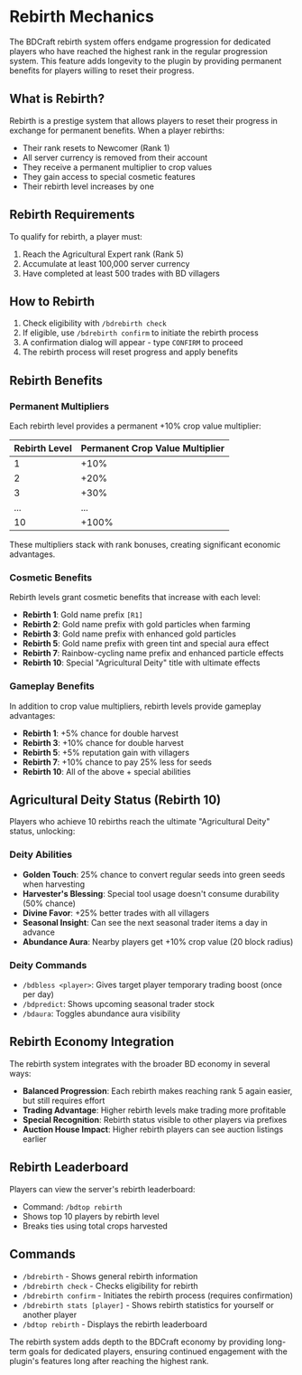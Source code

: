 # Rebirth Mechanics

The BDCraft rebirth system offers endgame progression for dedicated players who have reached the highest rank in the regular progression system. This feature adds longevity to the plugin by providing permanent benefits for players willing to reset their progress.

## What is Rebirth?

Rebirth is a prestige system that allows players to reset their progress in exchange for permanent benefits. When a player rebirths:

- Their rank resets to Newcomer (Rank 1)
- All server currency is removed from their account
- They receive a permanent multiplier to crop values
- They gain access to special cosmetic features
- Their rebirth level increases by one

## Rebirth Requirements

To qualify for rebirth, a player must:

1. Reach the Agricultural Expert rank (Rank 5)
2. Accumulate at least 100,000 server currency
3. Have completed at least 500 trades with BD villagers

## How to Rebirth

1. Check eligibility with `/bdrebirth check`
2. If eligible, use `/bdrebirth confirm` to initiate the rebirth process
3. A confirmation dialog will appear - type `CONFIRM` to proceed
4. The rebirth process will reset progress and apply benefits

## Rebirth Benefits

### Permanent Multipliers

Each rebirth level provides a permanent +10% crop value multiplier:

| Rebirth Level | Permanent Crop Value Multiplier |
|---------------|--------------------------------|
| 1 | +10% |
| 2 | +20% |
| 3 | +30% |
| ... | ... |
| 10 | +100% |

These multipliers stack with rank bonuses, creating significant economic advantages.

### Cosmetic Benefits

Rebirth levels grant cosmetic benefits that increase with each level:

- **Rebirth 1**: Gold name prefix `[R1]`
- **Rebirth 2**: Gold name prefix with gold particles when farming
- **Rebirth 3**: Gold name prefix with enhanced gold particles
- **Rebirth 5**: Gold name prefix with green tint and special aura effect
- **Rebirth 7**: Rainbow-cycling name prefix and enhanced particle effects
- **Rebirth 10**: Special "Agricultural Deity" title with ultimate effects

### Gameplay Benefits

In addition to crop value multipliers, rebirth levels provide gameplay advantages:

- **Rebirth 1**: +5% chance for double harvest
- **Rebirth 3**: +10% chance for double harvest
- **Rebirth 5**: +5% reputation gain with villagers
- **Rebirth 7**: +10% chance to pay 25% less for seeds
- **Rebirth 10**: All of the above + special abilities

## Agricultural Deity Status (Rebirth 10)

Players who achieve 10 rebirths reach the ultimate "Agricultural Deity" status, unlocking:

### Deity Abilities

- **Golden Touch**: 25% chance to convert regular seeds into green seeds when harvesting
- **Harvester's Blessing**: Special tool usage doesn't consume durability (50% chance)
- **Divine Favor**: +25% better trades with all villagers
- **Seasonal Insight**: Can see the next seasonal trader items a day in advance
- **Abundance Aura**: Nearby players get +10% crop value (20 block radius)

### Deity Commands

- `/bdbless <player>`: Gives target player temporary trading boost (once per day)
- `/bdpredict`: Shows upcoming seasonal trader stock
- `/bdaura`: Toggles abundance aura visibility

## Rebirth Economy Integration

The rebirth system integrates with the broader BD economy in several ways:

- **Balanced Progression**: Each rebirth makes reaching rank 5 again easier, but still requires effort
- **Trading Advantage**: Higher rebirth levels make trading more profitable
- **Special Recognition**: Rebirth status visible to other players via prefixes
- **Auction House Impact**: Higher rebirth players can see auction listings earlier

## Rebirth Leaderboard

Players can view the server's rebirth leaderboard:

- Command: `/bdtop rebirth`
- Shows top 10 players by rebirth level
- Breaks ties using total crops harvested

## Commands

- `/bdrebirth` - Shows general rebirth information
- `/bdrebirth check` - Checks eligibility for rebirth
- `/bdrebirth confirm` - Initiates the rebirth process (requires confirmation)
- `/bdrebirth stats [player]` - Shows rebirth statistics for yourself or another player
- `/bdtop rebirth` - Displays the rebirth leaderboard

The rebirth system adds depth to the BDCraft economy by providing long-term goals for dedicated players, ensuring continued engagement with the plugin's features long after reaching the highest rank.